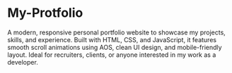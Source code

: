 # My-Protfolio
A modern, responsive personal portfolio website to showcase my projects, skills, and experience. Built with HTML, CSS, and JavaScript, it features smooth scroll animations using AOS, clean UI design, and mobile-friendly layout. Ideal for recruiters, clients, or anyone interested in my work as a developer.
